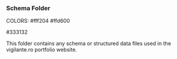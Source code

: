 ### Schema Folder


COLORS: #fff204
#ffd600

#333132

This folder contains any schema or structured data files used in the vigilante.ro portfolio website.
